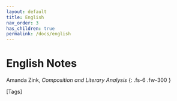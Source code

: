 ```yaml
---
layout: default
title: English
nav_order: 3
has_children: true
permalink: /docs/english
---
```


# English Notes

Amanda Zink, *Composition and Literary Analysis*
{: .fs-6 .fw-300 }

[Tags]
